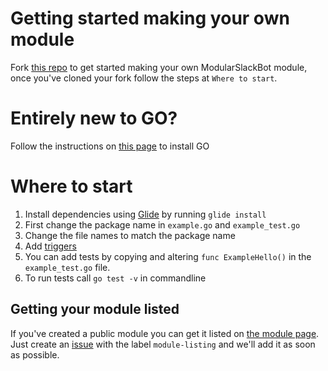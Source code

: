 # Getting started making your own module
Fork [this repo](https://github.com/TheWolfNL/ModularSlackBot-example-module-hello) to get started making your own ModularSlackBot module, once you've cloned your fork follow the steps at `Where to start`.

# Entirely new to GO?
Follow the instructions on [this page](https://golang.org/doc/install) to install GO

# Where to start
1. Install dependencies using [Glide](https://github.com/Masterminds/glide#install) by running `glide install`
1. First change the package name in `example.go` and `example_test.go`
1. Change the file names to match the package name
1. Add [triggers](triggers.md)
1. You can add tests by copying and altering `func ExampleHello()` in the `example_test.go` file.
1. To run tests call `go test -v` in commandline

## Getting your module listed
If you've created a public module you can get it listed on [the module page](modules.md).
Just create an [issue](https://github.com/TheWolfNL/ModularSlackBot/issues/new) with the label `module-listing` and we'll add it as soon as possible. 